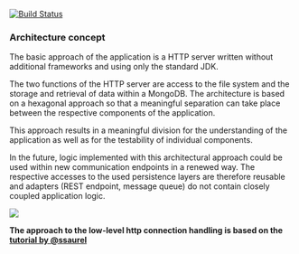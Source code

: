 [![Build Status](https://travis-ci.org/lennartblom/http-content-delivery-server.svg?branch=master)](https://travis-ci.org/lennartblom/http-content-delivery-server)


### Architecture concept

The basic approach of the application is a HTTP server 
written without additional frameworks and using only the standard JDK.

The two functions of the HTTP server are access to the file system and the storage and retrieval of data within a MongoDB. 
The architecture is based on a hexagonal approach so that a meaningful separation can take place between the respective components of the application.

This approach results in a meaningful division for the understanding of the application as well as for the testability of individual components.

In the future, logic implemented with this architectural approach could be used within new communication endpoints in 
a renewed way. The respective accesses to the used persistence layers are therefore reusable and 
adapters (REST endpoint, message queue) do not contain closely coupled application logic.

![](documentation/architecture.jpg)



**The approach to the low-level http connection handling is based on the [tutorial by @ssaurel](https://medium.com/@ssaurel/create-a-simple-http-web-server-in-java-3fc12b29d5fd)**


